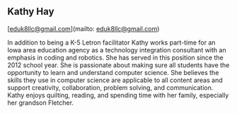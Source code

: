 ## Kathy Hay

[eduk8llc@gmail.com](mailto: eduk8llc@gmail.com)

In addition to being a K-5 Letron facilitator Kathy works part-time for an Iowa area education agency as a technology integration consultant with an emphasis in coding and robotics.  She has served in this position since the 2012 school year.  She is passionate about making sure all students have the opportunity to learn and understand computer science.  She believes the skills they use in computer science are applicable to all content areas and support creativity, collaboration, problem solving, and communication.  Kathy enjoys quilting, reading, and spending time with her family, especially her grandson Fletcher.
